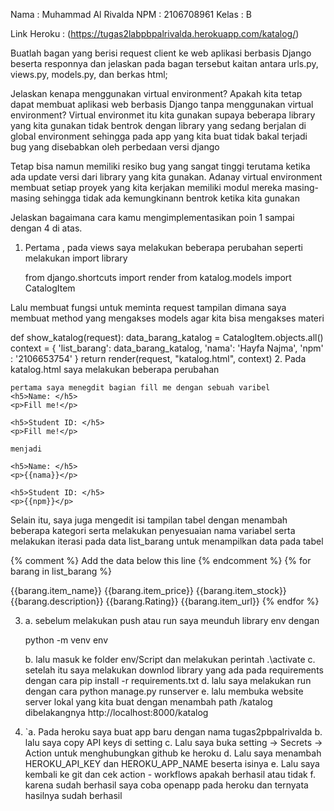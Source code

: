 Nama  : Muhammad Al Rivalda
NPM   : 2106708961
Kelas : B


Link Heroku : (https://tugas2labpbpalrivalda.herokuapp.com/katalog/)

Buatlah bagan yang berisi request client ke web aplikasi berbasis Django beserta responnya dan jelaskan pada bagan tersebut kaitan antara urls.py, views.py, models.py, dan berkas html;



Jelaskan kenapa menggunakan virtual environment? Apakah kita tetap dapat membuat aplikasi web berbasis Django tanpa menggunakan virtual environment?
Virtual environmet itu kita gunakan supaya beberapa library yang kita gunakan tidak bentrok dengan library yang sedang berjalan di global environment
sehingga pada app yang kita buat tidak bakal terjadi bug yang disebabkan oleh perbedaan versi django

Tetap bisa namun memiliki resiko bug yang sangat tinggi terutama ketika ada update versi dari library yang kita gunakan. Adanay virtual environment
membuat setiap proyek yang kita kerjakan memiliki modul mereka masing-masing sehingga tidak ada kemungkinann bentrok ketika kita gunakan


Jelaskan bagaimana cara kamu mengimplementasikan poin 1 sampai dengan 4 di atas.
1. Pertama , pada views  saya melakukan beberapa perubahan seperti melakukan import library
    
    from django.shortcuts import render
    from katalog.models import CatalogItem
    
  Lalu membuat fungsi untuk meminta request tampilan dimana saya membuat method yang mengakses models agar kita bisa mengakses materi
  
   def show_katalog(request):
   data_barang_katalog = CatalogItem.objects.all()
   context = {
      'list_barang': data_barang_katalog,
      'nama': 'Hayfa Najma',
      'npm' : '2106653754'
   }
   return render(request, "katalog.html", context)
 2. Pada katalog.html saya melakukan beberapa perubahan
    
    pertama saya menegdit bagian fill me dengan sebuah varibel
    <h5>Name: </h5>
    <p>Fill me!</p>

    <h5>Student ID: </h5>
    <p>Fill me!</p>
    
    menjadi
    
    <h5>Name: </h5>
    <p>{{nama}}</p>

    <h5>Student ID: </h5>
    <p>{{npm}}</p>
    
   Selain itu, saya juga mengedit isi tampilan tabel dengan menambah beberapa kategori serta melakukan penyesuaian nama variabel serta melakukan 
   iterasi pada data list_barang untuk menampilkan data pada tabel
   
   {% comment %} Add the data below this line {% endcomment %}
  {% for barang in list_barang %}
  <tr>
     <th>{{barang.item_name}}</th>
     <th>{{barang.item_price}}</th>
     <th>{{barang.item_stock}}</th>
     <th>{{barang.description}}</th>
     <th>{{barang.Rating}}</th>
     <th>{{barang.item_url}}</th>
  </tr>
  {% endfor %}
   
3. a. sebelum melakukan push atau run saya meunduh library env dengan

    python -m venv env
    
   b. lalu masuk ke folder env/Script dan melakukan perintah .\activate
   c. setelah itu saya melakukan downlod library yang ada pada requirements dengan cara
          pip install -r requirements.txt
   d. lalu saya melakukan run dengan cara
          python manage.py runserver
   e. lalu membuka website server lokal yang kita buat dengan menambah path /katalog dibelakangnya
          http://localhost:8000/katalog
          
 4. `a. Pada heroku saya buat app baru dengan nama tugas2pbpalrivalda
     b. lalu saya copy API keys di setting
     c. Lalu saya buka setting -> Secrets -> Action untuk menghubungkan github ke heroku
     d. Lalu saya menambah HEROKU_API_KEY dan HEROKU_APP_NAME beserta isinya
     e. Lalu saya kembali ke git dan cek action - workflows apakah berhasil atau tidak
     f. karena sudah berhasil saya coba openapp pada heroku dan ternyata hasilnya sudah berhasil
     
     
 
